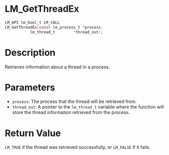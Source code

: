 # LM_GetThreadEx

```c
LM_API lm_bool_t LM_CALL
LM_GetThreadEx(const lm_process_t *process,
	       lm_thread_t        *thread_out);
```

# Description
Retrieves information about a thread in a process.

# Parameters
 - `process`: The process that the thread will be retrieved from.
 - `thread_out`: A pointer to the `lm_thread_t` variable where the function will
store the thread information retrieved from the process.

# Return Value
`LM_TRUE` if the thread was retrieved successfully, or
`LM_FALSE` if it fails.
